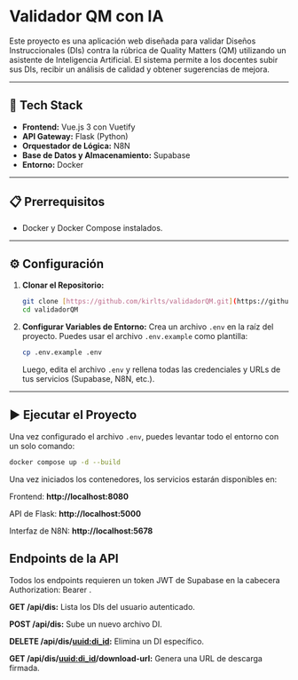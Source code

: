 # Validador QM con IA

Este proyecto es una aplicación web diseñada para validar Diseños Instruccionales (DIs) contra la rúbrica de Quality Matters (QM) utilizando un asistente de Inteligencia Artificial. El sistema permite a los docentes subir sus DIs, recibir un análisis de calidad y obtener sugerencias de mejora.

---

## 🚀 Tech Stack

- **Frontend:** Vue.js 3 con Vuetify
- **API Gateway:** Flask (Python)
- **Orquestador de Lógica:** N8N
- **Base de Datos y Almacenamiento:** Supabase
- **Entorno:** Docker

---

## 📋 Prerrequisitos

- Docker y Docker Compose instalados.

---

## ⚙️ Configuración

1.  **Clonar el Repositorio:**
    ```bash
    git clone [https://github.com/kirlts/validadorQM.git](https://github.com/kirlts/validadorQM.git)
    cd validadorQM
    ```

2.  **Configurar Variables de Entorno:**
    Crea un archivo `.env` en la raíz del proyecto. Puedes usar el archivo `.env.example` como plantilla:
    ```bash
    cp .env.example .env
    ```
    Luego, edita el archivo `.env` y rellena todas las credenciales y URLs de tus servicios (Supabase, N8N, etc.).

---

## ▶️ Ejecutar el Proyecto

Una vez configurado el archivo `.env`, puedes levantar todo el entorno con un solo comando:

```bash
docker compose up -d --build
```

Una vez iniciados los contenedores, los servicios estarán disponibles en:

Frontend: **http://localhost:8080**

API de Flask: **http://localhost:5000**

Interfaz de N8N: **http://localhost:5678**

## Endpoints de la API

Todos los endpoints requieren un token JWT de Supabase en la cabecera Authorization: Bearer <token>.

**GET /api/dis:** Lista los DIs del usuario autenticado.

**POST /api/dis:** Sube un nuevo archivo DI.

**DELETE /api/dis/<uuid:di_id>:** Elimina un DI específico.

**GET /api/dis/<uuid:di_id>/download-url:** Genera una URL de descarga firmada.